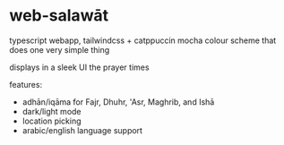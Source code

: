 # web-salawāt

typescript webapp, tailwindcss + catppuccin mocha colour scheme that does one very simple thing

displays in a sleek UI the prayer times

features:
- adhān/iqāma for Fajr, Dhuhr, 'Asr, Maghrib, and Ishā
- dark/light mode
- location picking
- arabic/english language support